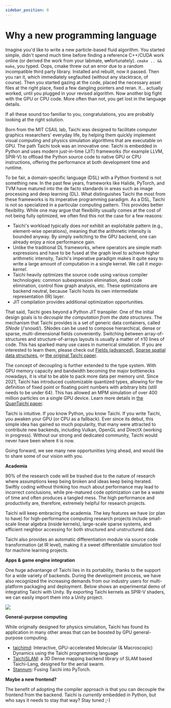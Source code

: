 ```yaml
---
sidebar_position: 0
---
```


# Why a new programming language

Imagine you'd like to write a new particle-based fluid algorithm. You started simple, didn't spend much time before finding a reference C++/CUDA work online (or derived the work from your labmate, <s>un</s>fortunately). `cmake .. && make`, you typed. Oops, cmake threw out an error due to a random incompatible third party library. Installed and rebuilt, now it passed. Then you ran it, which immediately segfaulted (without any stacktrace, of course). Then you started gazing at the code, placed the necessary asset files at the right place, fixed a few dangling pointers and reran. It... actually worked, until you plugged in your revised algorithm. Now another big fight with the GPU or CPU code. More often than not, you get lost in the language details.

If all these sound too familiar to you, congratulations, you are probably looking at the right solution.

Born from the MIT CSAIL lab, Taichi was designed to facilitate computer graphics researchers' everyday life, by helping them quickly implement visual computing and physics simulation algorithms that are executable on GPU. The path Taichi took was an innovative one: Taichi is embedded in Python and uses modern just-in-time (JIT) frameworks (for example LLVM, SPIR-V) to offload the Python source code to native GPU or CPU instructions, offering the performance at both development time and runtime.

To be fair, a domain-specific language (DSL) with a Python frontend is not something new. In the past few years, frameworks like Halide, PyTorch, and TVM have matured into the de facto standards in areas such as image processing and deep learning (DL). What distinguishes Taichi the most from these frameworks is its imperative programming paradigm. As a DSL, Taichi is not so specialized in a particular computing pattern. This provides better flexibility. While one may argue that flexibility usually comes at the cost of not being fully optimized, we often find this not the case for a few reasons:

* Taichi's workload typically does *not* exhibit an exploitable pattern (e.g., element-wise operations), meaning that the arithmetic intensity is bounded anyway. By simply switching to the GPU backend, one can already enjoy a nice performance gain.
* Unlike the traditional DL frameworks, where operators are simple math expressions and have to be fused at the graph level to achieve higher arithmetic intensity, Taichi's imperative paradigm makes it quite easy to write a large amount of computation in a single kernel. We call it *mega-kernel*.
* Taichi heavily optimizes the source code using various compiler technologies: common subexpression elimination, dead code elimination, control flow graph analysis, etc. These optimizations are backend neutral, because Taichi hosts its own intermediate representation (IR) layer.
* JIT compilation provides additional optimization opportunities.

That said, Taichi goes beyond a Python JIT transpiler. One of the initial design goals is to *decouple the computation from the data structures*. The mechanism that Taichi provides is a set of generic data containers, called *SNode* (/ˈsnoʊd/). SNodes can be used to compose hierarchical, dense or sparse, multi-dimensional fields conveniently. Switching between array-of-structures and structure-of-arrays layouts is usually a matter of ≤10 lines of code. This has sparked many use cases in numerical simulation. If you are interested to learn them, please check out [Fields (advanced)](https://docs.taichi-lang.org/lang/articles/layout), [Sparse spatial data structures](https://docs.taichi-lang.org/lang/articles/sparse), or [the original Taichi paper](https://yuanming.taichi.graphics/publication/2019-taichi/taichi-lang.pdf).

The concept of decoupling is further extended to the type system. With GPU memory capacity and bandwidth becoming the major bottlenecks nowadays, it is vital to be able to pack more data per memory unit. Since 2021, Taichi has introduced customizable quantized types, allowing for the definition of fixed point or floating point numbers with arbitrary bits (still needs to be under 64). This has allowed an MPM simulation of over 400 million particles on a single GPU device. Learn more details in [the QuanTaichi paper](https://yuanming.taichi.graphics/publication/2021-quantaichi/quantaichi.pdf).

Taichi is intuitive. If you know Python, you know Taichi. If you write Taichi, you awaken your GPU (or CPU as a fallback). Ever since its debut, this simple idea has gained so much popularity, that many were attracted to contribute new backends, including Vulkan, OpenGL and DirectX (working in progress). Without our strong and dedicated community, Taichi would never have been where it is now.

Going forward, we see many new opportunities lying ahead, and would like to share some of our vision with you.

**Academia**

90% of the research code will be trashed due to the nature of research where assumptions keep being broken and ideas keep being iterated. Swiftly coding without thinking too much about performance may lead to incorrect conclusions, while pre-matured code optimization can be a waste of time and often produces a tangled mess. The high performance and productivity are, therefore, extremely helpful for research projects.

Taichi will keep embracing the academia. The key features we have (or plan to have) for high-performance computing research projects include small-scale linear algebra (inside kernels), large-scale sparse systems, and efficient neighbor accessing for both structured and unstructured data.

Taichi also provides an automatic differentiation module via source code transformation (at IR level), making it a sweet differentiable simulation tool for machine learning projects.

**Apps & game engine integration**

One huge advantange of Taichi lies in its portability, thanks to the support for a wide variety of backends. During the development process, we have also recognized the increasing demands from our industry users for multi-platform packaging and deployment. Below shows an experimental demo of integrating Taichi with Unity. By exporting Taichi kernels as SPIR-V shaders, we can easily import them into a Unity project.

![](https://raw.githubusercontent.com/taichi-dev/public_files/master/taichi/unity_fluid.gif)

**General-purpose computing**

While originally designed for physics simulation, Taichi has found its application in many other areas that can be boosted by GPU general-purpose computing.

* [taichimd](https://github.com/victoriacity/taichimd): Interactive, GPU-accelerated Molecular (& Macroscopic) Dynamics using the Taichi programming language
* [TaichiSLAM](https://github.com/xuhao1/TaichiSLAM): a 3D Dense mapping backend library of SLAM based Taichi-Lang, designed for the aerial swarm.
* [Stannum](https://github.com/ifsheldon/stannum): Fusing Taichi into PyTorch.

**Maybe a new frontend?**

The benefit of adopting the compiler approach is that you can decouple the frontend from the backend. Taichi is *currently* embedded in Python, but who says it needs to stay that way? Stay tuned [:](https://taichi-js.com/playground)-)
